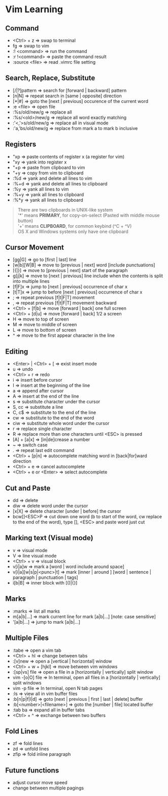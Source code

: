 # Vim Learning
## Command
- \<Ctrl> + z => swap to terminal
- fg => swap to vim
- :! \<command> => run the command
- :r !\<command> => paste the command result
- :source \<file> => read .vimrc file setting

## Search, Replace, Substitute
- [/|?]pattern => search for [forward | backward] pattern
- [n|N] => repeat search in [same | opposite] direction
- [*|#] => goto the [next | previous] occurence of the current word
- :e \<file> => open file
- :%s/old/new/g => replace all
- :%s/\<old\>/new/g => replace all word exactly matching
- :'<,'>s/old/new/g => replace all in visual mode
- :'a,'bs/old/new/g => replace from mark a to mark b inclusive

## Registers
- "xp => paste contents of register x (a register for vim)
- "xy => yank into register x
- "+p => paste from clipboard to vim
- "+y => copy from vim to clipboard
- :%d => yank and delete all lines to vim
- :%+d => yank and delete all lines to clipboard
- :%y => yank all lines to vim
- :%+y => yank all lines to clipboard
- :%\*y => yank all lines to clipboard

> There are two clipboards in UNIX-like system<br>
> '\*' means **PRIMARY**, for copy-on-select (Pasted with middle mouse button)<br>
> '+' means **CLIPBOARD**, for common keybind (^C + ^V)<br>
> OS X and Windows systems only have one clipboard<br>

## Cursor Movement
- [gg|G] => go to [first | last] line
- [w|b][W|B] => move to [previous | next] word [include punctuations]
- [{|}] => move to [previous | next] start of the paragraph
- g[j|k] => move to [next | previous] line include when the contents is split into multiple lines
- [f|F]x => jump to [next | previous]  occurrence of char x
- [t|T]x => jump to before [next | previous]  occurrence of char x
- ; => repeat previous [f|t|F|T] movement
- , => repeat previous [f|t|F|T] movement backward
- \<Ctrl> + [f|b] => move [forward | back] one full screen
- \<Ctrl> + [d|u] => move [forward | back] 1/2 a screen
- H => move to top of screen
- M => move to middle of screen
- L => move to bottom of screen
- ^ => move to the first appear character in the line

## Editing
- \<Enter> | \<Ctrl> + [ => exist insert mode
- u => undo
- \<Ctrl> + r => redo
- i => insert before cursor
- I => insert at the beginning of the line
- a => append after cursor
- A => insert at the end of the line
- s => substitute character under the cursor
- S, cc => substitute a line
- C, c$ => substitute to the end of the line
- cw => substitute to the end of the word
- ciw => substitute whole word under the cursor
- r => replace single character
- R => replace more than one characters until \<ESC> is pressed
- [A] + [a|x] => [in|de]crease a number
- ~ => switch case
- . => repeat last edit command
- \<Ctrl> + [p|n] => autocomplete matching word in [back|for]ward direction
- \<Ctrl> + e => cancel autocomplete
- \<Ctrl> + e or \<Enter> => select autocomplete

## Cut and Paste
- dd => delete
- diw => delete word under the cursor
- [x|X] => delete character [under | before] the cursor
- bcw[]\<ESC>P => cut down one word (b to start of the word, cw replace to the end of the word), type [], \<ESC> and paste word just cut

## Marking text (Visual mode)
- v => visual mode
- V => line visual mode
- \<Ctrl> + v => visual block
- v[i|a]w => mark a [word | word include around space]
- v[i|a][w|s|p|\<punc>|t] => mark [inner | around ] [word | sentence | paragraph | punctuation | tags]
- i[b|B] => inner block with [()|{}]

## Marks
- :marks => list all marks
- m[a|b|...] => mark current line for mark [a|b|...] [note: case sensitive]
- '[a|b|...] => jump to mark [a|b|...]

## Multiple Files
- :tabe => open a vim tab
- \<Ctrl> + hl => change between tabs
- :[v]new => open a [vertical | horizontal] window
- \<Ctrl> + w + [hjkl] => move between vim windows
- :[sp|vs] file => open a file in a [horizontally | vertically] split window
- vim -[o|O] file => In terminal, open all files in a [horizontally | vertically] split windows
- vim -p file => In terminal, open N tab pages
- :ls => view all in vim buffer files
- :b[n|p|f|l|d] => goto [next | previous | first | last | delete] buffer
- :b[\<number>|\<filename>] => goto the [number | file] located buffer
- :tab ba => expand all in buffer tabs
- \<Ctrl> + ^ => exchange between two buffers

## Fold Lines
- zf => fold lines
- zd => unfold lines
- zfip => fold inline paragraph

## Future functions
- adjust cursor move speed
- change between multiple pagings
